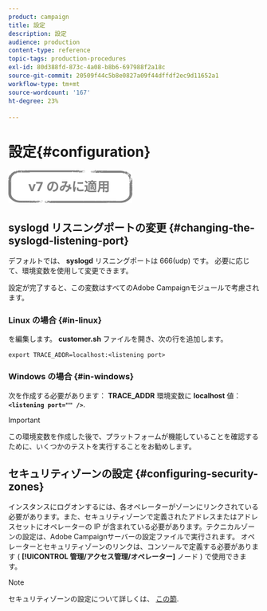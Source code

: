```yaml
---
product: campaign
title: 設定
description: 設定
audience: production
content-type: reference
topic-tags: production-procedures
exl-id: 80d388fd-873c-4a08-b8b6-697988f2a18c
source-git-commit: 20509f44c5b8e0827a09f44dffdf2ec9d11652a1
workflow-type: tm+mt
source-wordcount: '167'
ht-degree: 23%

---
```


# 設定{#configuration}

![](../../assets/v7-only.svg)

## syslogd リスニングポートの変更 {#changing-the-syslogd-listening-port}

デフォルトでは、 **syslogd** リスニングポートは 666(udp) です。 必要に応じて、環境変数を使用して変更できます。

設定が完了すると、この変数はすべてのAdobe Campaignモジュールで考慮されます。

### Linux の場合 {#in-linux}

を編集します。 **customer.sh** ファイルを開き、次の行を追加します。

```
export TRACE_ADDR=localhost:<listening port>
```

### Windows の場合 {#in-windows}

次を作成する必要があります： **TRACE_ADDR** 環境変数に **localhost** 値： **`<listening port="" />`**.

>[!IMPORTANT]
>
>この環境変数を作成した後で、プラットフォームが機能していることを確認するために、いくつかのテストを実行することをお勧めします。

## セキュリティゾーンの設定 {#configuring-security-zones}

インスタンスにログオンするには、各オペレーターがゾーンにリンクされている必要があります。また、セキュリティゾーンで定義されたアドレスまたはアドレスセットにオペレーターの IP が含まれている必要があります。テクニカルゾーンの設定は、Adobe Campaignサーバーの設定ファイルで実行されます。 オペレーターとセキュリティゾーンのリンクは、コンソールで定義する必要があります ( **[!UICONTROL 管理/アクセス管理/オペレーター]** ノード ) で使用できます。

>[!NOTE]
>
>セキュリティゾーンの設定について詳しくは、 [この節](../../installation/using/security-zones.md).
